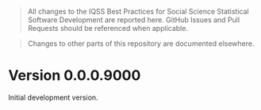 > All changes to the IQSS Best Practices for Social Science Statistical Software Development are reported here. GitHub Issues and Pull Requests should be referenced when applicable.

> Changes to other parts of this repository are documented elsewhere.

# Version 0.0.0.9000

Initial development version.
